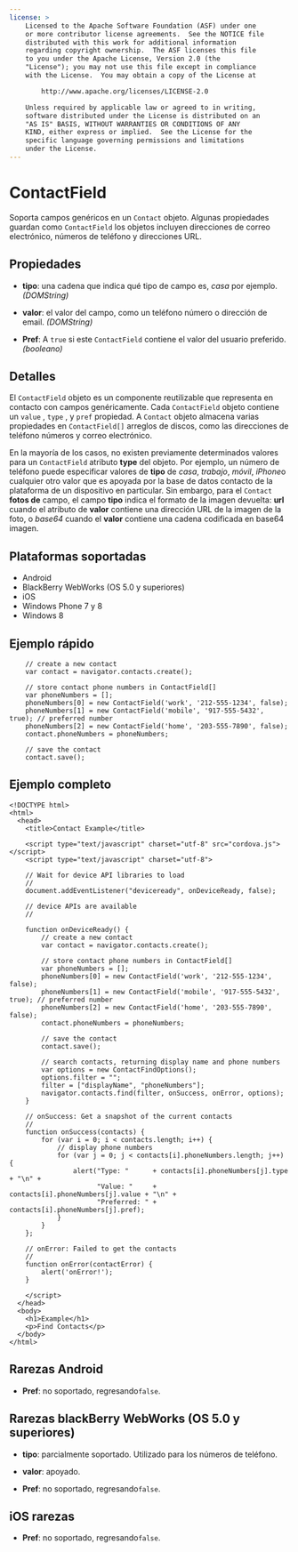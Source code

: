 ```yaml
---
license: >
    Licensed to the Apache Software Foundation (ASF) under one
    or more contributor license agreements.  See the NOTICE file
    distributed with this work for additional information
    regarding copyright ownership.  The ASF licenses this file
    to you under the Apache License, Version 2.0 (the
    "License"); you may not use this file except in compliance
    with the License.  You may obtain a copy of the License at

        http://www.apache.org/licenses/LICENSE-2.0

    Unless required by applicable law or agreed to in writing,
    software distributed under the License is distributed on an
    "AS IS" BASIS, WITHOUT WARRANTIES OR CONDITIONS OF ANY
    KIND, either express or implied.  See the License for the
    specific language governing permissions and limitations
    under the License.
---
```


# ContactField

Soporta campos genéricos en un `Contact` objeto. Algunas propiedades guardan como `ContactField` los objetos incluyen direcciones de correo electrónico, números de teléfono y direcciones URL.

## Propiedades

*   **tipo**: una cadena que indica qué tipo de campo es, *casa* por ejemplo. *(DOMString)*

*   **valor**: el valor del campo, como un teléfono número o dirección de email. *(DOMString)*

*   **Pref**: A `true` si este `ContactField` contiene el valor del usuario preferido. *(booleano)*

## Detalles

El `ContactField` objeto es un componente reutilizable que representa en contacto con campos genéricamente. Cada `ContactField` objeto contiene un `value` , `type` , y `pref` propiedad. A `Contact` objeto almacena varias propiedades en `ContactField[]` arreglos de discos, como las direcciones de teléfono números y correo electrónico.

En la mayoría de los casos, no existen previamente determinados valores para un `ContactField` atributo **type** del objeto. Por ejemplo, un número de teléfono puede especificar valores de **tipo** de *casa*, *trabajo*, *móvil*, *iPhone*o cualquier otro valor que es apoyada por la base de datos contacto de la plataforma de un dispositivo en particular. Sin embargo, para el `Contact` **fotos de** campo, el campo **tipo** indica el formato de la imagen devuelta: **url** cuando el atributo de **valor** contiene una dirección URL de la imagen de la foto, o *base64* cuando el **valor** contiene una cadena codificada en base64 imagen. 

## Plataformas soportadas

*   Android
*   BlackBerry WebWorks (OS 5.0 y superiores)
*   iOS
*   Windows Phone 7 y 8
*   Windows 8

## Ejemplo rápido

        // create a new contact
        var contact = navigator.contacts.create();
    
        // store contact phone numbers in ContactField[]
        var phoneNumbers = [];
        phoneNumbers[0] = new ContactField('work', '212-555-1234', false);
        phoneNumbers[1] = new ContactField('mobile', '917-555-5432', true); // preferred number
        phoneNumbers[2] = new ContactField('home', '203-555-7890', false);
        contact.phoneNumbers = phoneNumbers;
    
        // save the contact
        contact.save();
    

## Ejemplo completo

    <!DOCTYPE html>
    <html>
      <head>
        <title>Contact Example</title>
    
        <script type="text/javascript" charset="utf-8" src="cordova.js"></script>
        <script type="text/javascript" charset="utf-8">
    
        // Wait for device API libraries to load
        //
        document.addEventListener("deviceready", onDeviceReady, false);
    
        // device APIs are available
        //
    
        function onDeviceReady() {
            // create a new contact
            var contact = navigator.contacts.create();
    
            // store contact phone numbers in ContactField[]
            var phoneNumbers = [];
            phoneNumbers[0] = new ContactField('work', '212-555-1234', false);
            phoneNumbers[1] = new ContactField('mobile', '917-555-5432', true); // preferred number
            phoneNumbers[2] = new ContactField('home', '203-555-7890', false);
            contact.phoneNumbers = phoneNumbers;
    
            // save the contact
            contact.save();
    
            // search contacts, returning display name and phone numbers
            var options = new ContactFindOptions();
            options.filter = "";
            filter = ["displayName", "phoneNumbers"];
            navigator.contacts.find(filter, onSuccess, onError, options);
        }
    
        // onSuccess: Get a snapshot of the current contacts
        //
        function onSuccess(contacts) {
            for (var i = 0; i < contacts.length; i++) {
                // display phone numbers
                for (var j = 0; j < contacts[i].phoneNumbers.length; j++) {
                    alert("Type: "      + contacts[i].phoneNumbers[j].type  + "\n" +
                          "Value: "     + contacts[i].phoneNumbers[j].value + "\n" +
                          "Preferred: " + contacts[i].phoneNumbers[j].pref);
                }
            }
        };
    
        // onError: Failed to get the contacts
        //
        function onError(contactError) {
            alert('onError!');
        }
    
        </script>
      </head>
      <body>
        <h1>Example</h1>
        <p>Find Contacts</p>
      </body>
    </html>
    

## Rarezas Android

*   **Pref**: no soportado, regresando`false`.

## Rarezas blackBerry WebWorks (OS 5.0 y superiores)

*   **tipo**: parcialmente soportado. Utilizado para los números de teléfono.

*   **valor**: apoyado.

*   **Pref**: no soportado, regresando`false`.

## iOS rarezas

*   **Pref**: no soportado, regresando`false`.